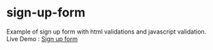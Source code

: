 # sign-up-form

Example of sign up form with html validations and javascript validation.\
Live Demo : [Sign up form](https://wissman77.github.io/sign-up-form/)
